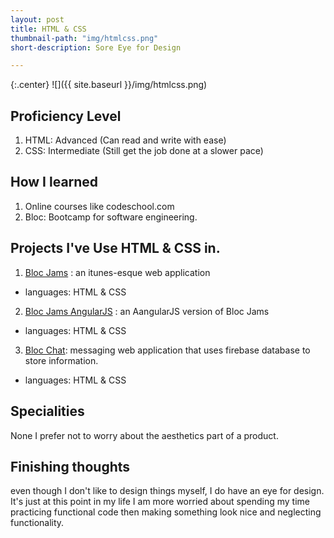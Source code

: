```yaml
---
layout: post
title: HTML & CSS
thumbnail-path: "img/htmlcss.png"
short-description: Sore Eye for Design

---
```


{:.center}
![]({{ site.baseurl }}/img/htmlcss.png)

## Proficiency Level

1. HTML: Advanced (Can read and write with ease)
2. CSS: Intermediate (Still get the job done at a slower pace)

## How I learned

1. Online courses like codeschool.com
2. Bloc: Bootcamp for software engineering.

## Projects I've Use HTML & CSS in.

1. [Bloc Jams](https://wolffles.github.io/bloc-jams/) : an itunes-esque web application
 - languages: HTML & CSS
 2. [Bloc Jams AngularJS](https://github.com/wolffles/bloc-jams-angular) : an AangularJS version of Bloc Jams
 - languages: HTML & CSS
 3. [Bloc Chat](https://github.com/wolffles/bloc-chat): messaging web application that uses firebase database to store information.
  - languages: HTML & CSS

## Specialities

None I prefer not to worry about the aesthetics part of a product.

## Finishing thoughts

even though I don't like to design things myself, I do have an eye for design. It's just at this point in my life I am more worried about spending my time practicing functional code then making something look nice and neglecting functionality.
